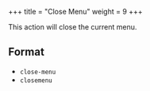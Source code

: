 +++
title = "Close Menu"
weight = 9
+++

This action will close the current menu.

## Format

* `close-menu`
* `closemenu`

